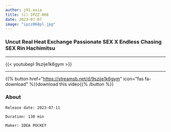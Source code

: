 ```yaml
---
author: j91.asia
title: (c) IPZZ-068
date: 2023-07-07
image: "ipzz068pl.jpg"
---
```


### Uncut Real Heat Exchange Passionate SEX X Endless Chasing SEX Rin Hachimitsu
___

{{< youtubepl 9szije1k6gym >}}
___

{{% button href="https://streamsb.net/d/9szije1k6gym" icon="fas fa-download" %}}download this video{{% /button %}}
### About

`Release date: 2023-07-11`

`Duration: 130 min`

`Maker:	IDEA POCKET`
